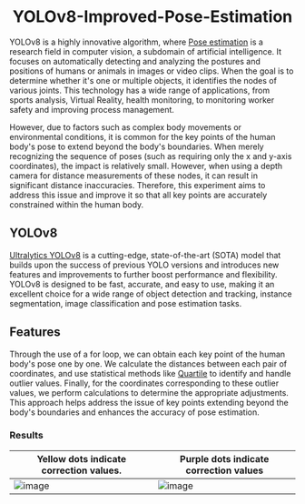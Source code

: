 <div align="center">
<h1>
<b>
YOLOv8-Improved-Pose-Estimation
</b>
</h1>
</div>

YOLOv8 is a highly innovative algorithm, where [Pose estimation](https://docs.ultralytics.com/tasks/pose/) is a research field in computer vision, a subdomain of artificial intelligence. It focuses on automatically detecting and analyzing the postures and positions of humans or animals in images or video clips. When the goal is to determine whether it's one or multiple objects, it identifies the nodes of various joints. This technology has a wide range of applications, from sports analysis, Virtual Reality, health monitoring, to monitoring worker safety and improving process management.

However, due to factors such as complex body movements or environmental conditions, it is common for the key points of the human body's pose to extend beyond the body's boundaries. When merely recognizing the sequence of poses (such as requiring only the x and y-axis coordinates), the impact is relatively small. However, when using a depth camera for distance measurements of these nodes, it can result in significant distance inaccuracies.
Therefore, this experiment aims to address this issue and improve it so that all key points are accurately constrained within the human body.

## YOLOv8
[Ultralytics YOLOv8](https://github.com/ultralytics/ultralytics) is a cutting-edge, state-of-the-art (SOTA) model that builds upon the success of previous YOLO versions and introduces new features and improvements to further boost performance and flexibility. YOLOv8 is designed to be fast, accurate, and easy to use, making it an excellent choice for a wide range of object detection and tracking, instance segmentation, image classification and pose estimation tasks.

## Features
Through the use of a for loop, we can obtain each key point of the human body's pose one by one. We calculate the distances between each pair of coordinates, and use statistical methods like [Quartile](https://en.wikipedia.org/wiki/Quartile) to identify and handle outlier values. Finally, for the coordinates corresponding to these outlier values, we perform calculations to determine the appropriate adjustments. This approach helps address the issue of key points extending beyond the body's boundaries and enhances the accuracy of pose estimation.
  
### Results
| Yellow dots indicate correction values. | Purple dots indicate correction values |
| ------------- | ------------- |
| ![image](https://github.com/KennyChen880127/YOLOv8-Improved-Pose-Estimation/blob/main/example_1.jpg) | ![image](https://github.com/KennyChen880127/YOLOv8-Improved-Pose-Estimation/blob/main/example_2.jpg) |
